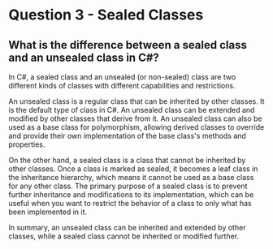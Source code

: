 # Question 3 - Sealed Classes

## What is the difference between a sealed class and an unsealed class in C#?

In C#, a sealed class and an unsealed (or non-sealed) class are two different kinds of classes with different capabilities and restrictions.

An unsealed class is a regular class that can be inherited by other classes. It is the default type of class in C#. An unsealed class can be extended and modified by other classes that derive from it. An unsealed class can also be used as a base class for polymorphism, allowing derived classes to override and provide their own implementation of the base class's methods and properties.

On the other hand, a sealed class is a class that cannot be inherited by other classes. Once a class is marked as sealed, it becomes a leaf class in the inheritance hierarchy, which means it cannot be used as a base class for any other class. The primary purpose of a sealed class is to prevent further inheritance and modifications to its implementation, which can be useful when you want to restrict the behavior of a class to only what has been implemented in it.

In summary, an unsealed class can be inherited and extended by other classes, while a sealed class cannot be inherited or modified further.